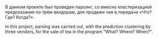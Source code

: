 В данном проекте был проведен парсинг, со вмесно кластеризацией предсказания по трём вендорам, для продажи чая в передаче «Что? Где? Когда?».

In this project, parsing was carried out, with the prediction clustering by three vendors, for the sale of tea in the program “What? Where? When?".
